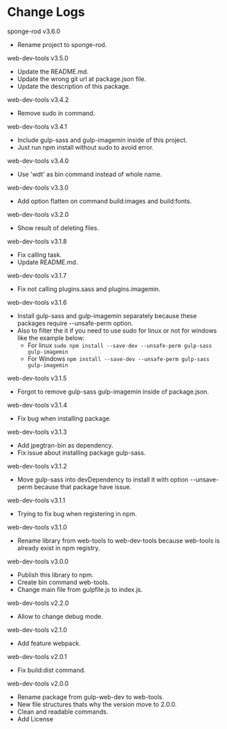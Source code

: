 # Change Logs

sponge-rod v3.6.0
* Rename project to sponge-rod.

web-dev-tools v3.5.0
* Update the README.md.
* Update the wrong git url at package.json file.
* Update the description of this package.

web-dev-tools v3.4.2
* Remove sudo in command.

web-dev-tools v3.4.1
* Include gulp-sass and gulp-imagemin inside of this project.
* Just run npm install without sudo to avoid error.

web-dev-tools v3.4.0
* Use 'wdt' as bin command instead of whole name.

web-dev-tools v3.3.0
* Add option flatten on command build:images and build:fonts.

web-dev-tools v3.2.0
* Show result of deleting files.

web-dev-tools v3.1.8
* Fix calling task.
* Update README.md.

web-dev-tools v3.1.7
* Fix not calling plugins.sass and plugins.imagemin.

web-dev-tools v3.1.6
* Install gulp-sass and gulp-imagemin separately because these packages require --unsafe-perm option.
* Also to filter the it if you need to use sudo for linux or not for windows like the example below:
    - For linux `sudo npm install --save-dev --unsafe-perm gulp-sass gulp-imagemin`
    - For Windows `npm install --save-dev --unsafe-perm gulp-sass gulp-imagemin`

web-dev-tools v3.1.5
* Forgot to remove gulp-sass gulp-imagemin inside of package.json.

web-dev-tools v3.1.4
* Fix bug when installing package.

web-dev-tools v3.1.3
* Add jpegtran-bin as dependency.
* Fix issue about installing package gulp-sass.

web-dev-tools v3.1.2
* Move gulp-sass into devDependency to install it with option --unsave-perm because that package have issue.

web-dev-tools v3.1.1
* Trying to fix bug when registering in npm.

web-dev-tools v3.1.0
* Rename library from web-tools to web-dev-tools because web-tools is already exist in npm registry.

web-dev-tools v3.0.0
* Publish this library to npm.
* Create bin command web-tools.
* Change main file from gulpfile.js to index.js.

web-dev-tools v2.2.0
* Allow to change debug mode.

web-dev-tools v2.1.0
* Add feature webpack.

web-dev-tools v2.0.1
* Fix build:dist command.

web-dev-tools v2.0.0
* Rename package from gulp-web-dev to web-tools.
* New file structures thats why the version move to 2.0.0.
* Clean and readable commands.
* Add License